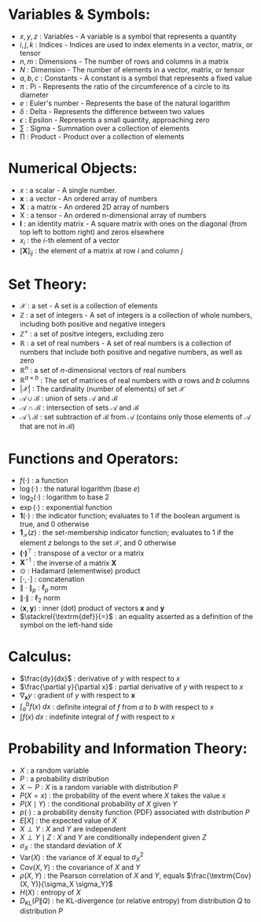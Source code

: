 # Variables & Symbols:

- $x, y, z$ : Variables - A variable is a symbol that represents a quantity
- $i, j, k$ : Indices - Indices are used to index elements in a vector, matrix, or tensor
- $n, m$ : Dimensions - The number of rows and columns in a matrix
- $N$ : Dimension - The number of elements in a vector, matrix, or tensor
- $a, b, c$ : Constants - A constant is a symbol that represents a fixed value
- $\pi$ : Pi - Represents the ratio of the circumference of a circle to its diameter
- $e$ : Euler's number - Represents the base of the natural logarithm
- $\delta$ : Delta - Represents the difference between two values
- $\epsilon$ : Epsilon - Represents a small quantity, approaching zero
- $\sum$ : Sigma - Summation over a collection of elements
- $\prod$ : Product - Product over a collection of elements

# Numerical Objects:

- $x$ : a scalar - A single number.
- $\mathbf{x}$ : a vector - An ordered array of numbers
- $\mathbf{X}$ : a matrix - An ordered 2D array of numbers
- $\mathsf{X}$ : a tensor - An ordered n-dimensional array of numbers
- $\mathbf{I}$ : an identity matrix - A square matrix with ones on the diagonal (from top left to bottom right) and zeros elsewhere
- $x_i$ : the $i$-th element of a vector
- $[\mathbf{X}]_{ij}$ : the element of a matrix at row $i$ and column $j$

# Set Theory:

- $\mathcal{X}$ : a set - A set is a collection of elements
- $\mathbb{Z}$ : a set of integers - A set of integers is a collection of whole numbers, including both positive and negative integers
- $\mathbb{Z}^+$ : a set of positve integers, excluding zero
- $\mathbb{R}$ : a set of real numbers - A set of real numbers is a collection of numbers that include both positive and negative numbers, as well as zero
- $\mathbb{R}^n$ : a set of $n$-dimensional vectors of real numbers
- $\mathbb{R}^{a\times b}$ : The set of matrices of real numbers with $a$ rows and $b$ columns
- $|\mathcal{X}|$ : The cardinality (number of elements) of set $\mathcal{X}$
- $\mathcal{A}\cup\mathcal{B}$ : union of sets $\mathcal{A}$ and $\mathcal{B}$
- $\mathcal{A}\cap\mathcal{B}$ : intersection of sets $\mathcal{A}$ and $\mathcal{B}$
- $\mathcal{A}\setminus\mathcal{B}$ : set subtraction of $\mathcal{B}$ from $\mathcal{A}$ (contains only those elements of $\mathcal{A}$ that are not in $\mathcal{B}$)

# Functions and Operators:

- $f(\cdot)$ : a function
- $\log(\cdot)$ : the natural logarithm (base $e$)
- $\log_2(\cdot)$ : logarithm to base $2$
- $\exp(\cdot)$ : exponential function
- $\mathbf{1}(\cdot)$ : the indicator function; evaluates to $1$ if the boolean argument is true, and $0$ otherwise
- $\mathbf{1}_{\mathcal{X}}(z)$ : the set-membership indicator function; evaluates to $1$ if the element $z$ belongs to the set $\mathcal{X}$, and $0$ otherwise
- $\mathbf{(\cdot)}^\top$ : transpose of a vector or a matrix
- $\mathbf{X}^{-1}$ : the inverse of a matrix $\mathbf{X}$
- $\odot$ : Hadamard (elementwise) product
- $[\cdot, \cdot]$ : concatenation
- $\|\cdot\|_p$ : $\ell_p$ norm
- $\|\cdot\|$ : $\ell_2$ norm
- $\langle \mathbf{x}, \mathbf{y} \rangle$ : inner (dot) product of vectors $\mathbf{x}$ and $\mathbf{y}$
- $\stackrel{\textrm{def}}{=}$ : an equality asserted as a definition of the symbol on the left-hand side

# Calculus:

- $\frac{dy}{dx}$ : derivative of $y$ with respect to $x$
- $\frac{\partial y}{\partial x}$ : partial derivative of $y$ with respect to $x$
- $\nabla_{\mathbf{x}} y$ : gradient of $y$ with respect to $\mathbf{x}$
- $\int_a^b f(x) \;dx$ : definite integral of $f$ from $a$ to $b$ with respect to $x$
- $\int f(x) \;dx$ : indefinite integral of $f$ with respect to $x$

# Probability and Information Theory:

- $X$ : a random variable
- $P$ : a probability distribution
- $X \sim P$ : $X$ is a random variable with distribution $P$
- $P(X=x)$ : the probability of the event where $X$ takes the value $x$
- $P(X \mid Y)$ : the conditional probability of $X$ given $Y$
- $p(\cdot)$ : a probability density function (PDF) associated with distribution $P$
- ${E}[X]$ : the expected value of $X$
- $X \perp Y$ : $X$ and $Y$ are independent
- $X \perp Y \mid Z$ : $X$ and $Y$ are conditionally independent given $Z$
- $\sigma_X$ : the standard deviation of $X$
- $\textrm{Var}(X)$ : the variance of $X$ equal to $\sigma_X^2$
- $\textrm{Cov}(X, Y)$ : the covariance of $X$ and $Y$
- $\rho(X, Y)$ : the Pearson correlation of $X$ and $Y$, equals $\frac{\textrm{Cov}(X, Y)}{\sigma_X \sigma_Y}$
- $H(X)$ : entropy of $X$
- $D_{\textrm{KL}}(P\|Q)$ : he KL-divergence (or relative entropy) from distribution $Q$
 to distribution $P$